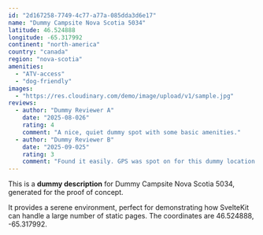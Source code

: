 ```yaml
---
id: "2d167258-7749-4c77-a77a-085dda3d6e17"
name: "Dummy Campsite Nova Scotia 5034"
latitude: 46.524888
longitude: -65.317992
continent: "north-america"
country: "canada"
region: "nova-scotia"
amenities:
  - "ATV-access"
  - "dog-friendly"
images:
  - "https://res.cloudinary.com/demo/image/upload/v1/sample.jpg"
reviews:
  - author: "Dummy Reviewer A"
    date: "2025-08-026"
    rating: 4
    comment: "A nice, quiet dummy spot with some basic amenities."
  - author: "Dummy Reviewer B"
    date: "2025-09-025"
    rating: 3
    comment: "Found it easily. GPS was spot on for this dummy location."
---
```


This is a **dummy description** for Dummy Campsite Nova Scotia 5034, generated for the proof of concept.

It provides a serene environment, perfect for demonstrating how SvelteKit can handle a large number of static pages. The coordinates are 46.524888, -65.317992.
